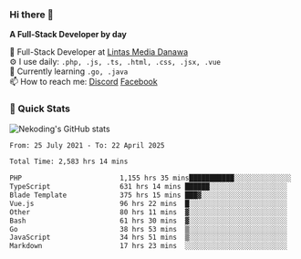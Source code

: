 ### Hi there 👋

**A Full-Stack Developer by day**

🔭 Full-Stack Developer at [Lintas Media Danawa](https://www.lintasmediadanawa.com/)  
⚙️ I use daily: `.php, .js, .ts, .html, .css, .jsx, .vue`  
🌱 Currently learning `.go, .java`  
📫 How to reach me: [Discord](https://discordapp.com/users/984448732999327766)  [Facebook](https://fb.me/tyvandi)  

### 🚀 Quick Stats  

![Nekoding's GitHub stats](https://github-readme-stats.vercel.app/api?username=nekoding&show_icons=true)

<!--START_SECTION:waka-->

```txt
From: 25 July 2021 - To: 22 April 2025

Total Time: 2,583 hrs 14 mins

PHP                        1,155 hrs 35 mins███████████░░░░░░░░░░░░░░   43.39 %
TypeScript                 631 hrs 14 mins ██████░░░░░░░░░░░░░░░░░░░   23.70 %
Blade Template             375 hrs 15 mins ███▓░░░░░░░░░░░░░░░░░░░░░   14.09 %
Vue.js                     96 hrs 22 mins  █░░░░░░░░░░░░░░░░░░░░░░░░   03.62 %
Other                      80 hrs 11 mins  ▓░░░░░░░░░░░░░░░░░░░░░░░░   03.01 %
Bash                       61 hrs 30 mins  ▓░░░░░░░░░░░░░░░░░░░░░░░░   02.31 %
Go                         38 hrs 53 mins  ▒░░░░░░░░░░░░░░░░░░░░░░░░   01.46 %
JavaScript                 34 hrs 51 mins  ▒░░░░░░░░░░░░░░░░░░░░░░░░   01.31 %
Markdown                   17 hrs 23 mins  ░░░░░░░░░░░░░░░░░░░░░░░░░   00.65 %
```

<!--END_SECTION:waka-->

<!--
**nekoding/nekoding** is a ✨ _special_ ✨ repository because its `README.md` (this file) appears on your GitHub profile.

Here are some ideas to get you started:

- 🔭 I’m currently working on ...
- 🌱 I’m currently learning ...
- 👯 I’m looking to collaborate on ...
- 🤔 I’m looking for help with ...
- 💬 Ask me about ...
- 📫 How to reach me: ...
- 😄 Pronouns: ...
- ⚡ Fun fact: ...
-->
